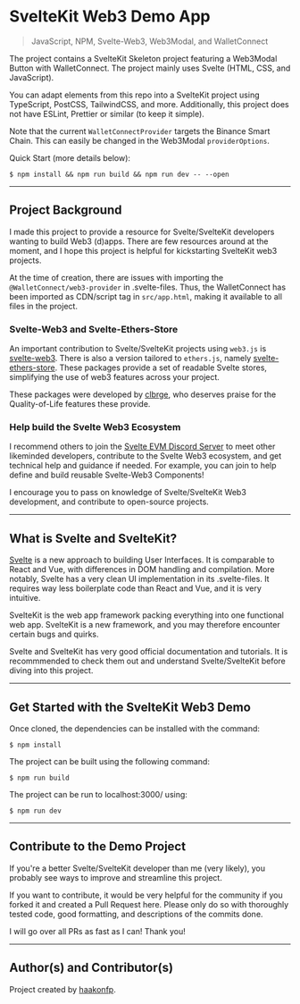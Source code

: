 # SvelteKit Web3 Demo App
> JavaScript, NPM, Svelte-Web3, Web3Modal, and WalletConnect

The project contains a SvelteKit Skeleton project featuring a Web3Modal Button with WalletConnect.
The project mainly uses Svelte (HTML, CSS, and JavaScript). 

You can adapt elements from this repo into a SvelteKit project using TypeScript, PostCSS, TailwindCSS, and more.
Additionally, this project does not have ESLint, Prettier or similar (to keep it simple).

Note that the current ``WalletConnectProvider`` targets the Binance Smart Chain.
This can easily be changed in the Web3Modal ``providerOptions``.

Quick Start (more details below): 
```shell
$ npm install && npm run build && npm run dev -- --open
```

---

## Project Background

I made this project to provide a resource for Svelte/SvelteKit developers wanting to build Web3 (d)apps.
There are few resources around at the moment, and I hope this project is helpful for kickstarting SvelteKit web3 projects.

At the time of creation, there are issues with importing the ``@WalletConnect/web3-provider`` in .svelte-files.
Thus, the WalletConnect has been imported as CDN/script tag in ``src/app.html``, making it available to all files in the project.

### Svelte-Web3 and Svelte-Ethers-Store

An important contribution to Svelte/SvelteKit projects using ``web3.js`` is [svelte-web3](https://www.npmjs.com/package/svelte-web3).
There is also a version tailored to ``ethers.js``, namely [svelte-ethers-store](https://www.npmjs.com/package/svelte-ethers-store).
These packages provide a set of readable Svelte stores, simplifying the use of web3 features across your project.

These packages were developed by [clbrge](https://github.com/clbrge), who deserves praise for the Quality-of-Life features these provide.

### Help build the Svelte Web3 Ecosystem

I recommend others to join the [Svelte EVM Discord Server](https://discord.gg/7yXuwDwaHF) to meet other likeminded developers,
contribute to the Svelte Web3 ecosystem, and get technical help and guidance if needed. 
For example, you can join to help define and build reusable Svelte-Web3 Components!

I encourage you to pass on knowledge of Svelte/SvelteKit Web3 development, and contribute to open-source projects.

---

## What is Svelte and SvelteKit?

[Svelte](https://svelte.dev) is a new approach to building User Interfaces.
It is comparable to React and Vue, with differences in DOM handling and compilation.
More notably, Svelte has a very clean UI implementation in its .svelte-files.
It requires way less boilerplate code than React and Vue, and it is very intuitive.

SvelteKit is the web app framework packing everything into one functional web app.
SvelteKit is a new framework, and you may therefore encounter certain bugs and quirks.

Svelte and SvelteKit has very good official documentation and tutorials.
It is recommmended to check them out and understand Svelte/SvelteKit before diving into this project.

---

## Get Started with the SvelteKit Web3 Demo

Once cloned, the dependencies can be installed with the command:
```shell
$ npm install
```

The project can be built using the following command:
```shell
$ npm run build
```

The project can be run to localhost:3000/ using:
```shell
$ npm run dev
```

---

## Contribute to the Demo Project

If you're a better Svelte/SvelteKit developer than me (very likely), you probably see ways to improve and streamline this project.

If you want to contribute, it would be very helpful for the community if you forked it and created a Pull Request here.
Please only do so with thoroughly tested code, good formatting, and descriptions of the commits done.

I will go over all PRs as fast as I can! Thank you!

---

## Author(s) and Contributor(s)

Project created by [haakonfp](https://github.com/haakonfp).
